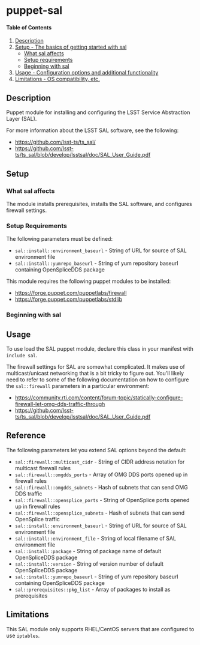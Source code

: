 
# puppet-sal

#### Table of Contents

1. [Description](#description)
2. [Setup - The basics of getting started with sal](#setup)
    * [What sal affects](#what-sal-affects)
    * [Setup requirements](#setup-requirements)
    * [Beginning with sal](#beginning-with-sal)
3. [Usage - Configuration options and additional functionality](#usage)
4. [Limitations - OS compatibility, etc.](#limitations)

## Description

Puppet module for installing and configuring the LSST Service Abstraction Layer (SAL).

For more information about the LSST SAL software, see the following:
* https://github.com/lsst-ts/ts_sal/
* https://github.com/lsst-ts/ts_sal/blob/develop/lsstsal/doc/SAL_User_Guide.pdf

## Setup

### What sal affects

The module installs prerequisites, installs the SAL software, and configures firewall settings.

### Setup Requirements

The following parameters must be defined:

  * `sal::install::environment_baseurl` - String of URL for source of SAL environment file
  * `sal::install::yumrepo_baseurl` - String of yum repository baseurl containing OpenSpliceDDS package

This module requires the following puppet modules to be installed:

  * https://forge.puppet.com/puppetlabs/firewall
  * https://forge.puppet.com/puppetlabs/stdlib

### Beginning with sal

## Usage

To use load the SAL puppet module, declare this class in your manifest with `include sal`.

The firewall settings for SAL are somewhat complicated. It makes use of multicast/unicast networking that is a bit tricky to figure out. You'll likely need to refer to some of the following documentation on how to configure the `sal::firewall` parameters in a particular environment:
* https://community.rti.com/content/forum-topic/statically-configure-firewall-let-omg-dds-traffic-through
* https://github.com/lsst-ts/ts_sal/blob/develop/lsstsal/doc/SAL_User_Guide.pdf

## Reference

The following parameters let you extend SAL options beyond the default:

  * `sal::firewall::multicast_cidr` - String of CIDR address notation for multicast firewall rules
  * `sal::firewall::omgdds_ports` - Array of OMG DDS ports opened up in firewall rules
  * `sal::firewall::omgdds_subnets` - Hash of subnets that can send OMG DDS traffic
  * `sal::firewall::opensplice_ports` - String of OpenSplice ports opened up in firewall rules
  * `sal::firewall::opensplice_subnets` - Hash of subnets that can send OpenSplice traffic
  * `sal::install::environment_baseurl` - String of URL for source of SAL environment file
  * `sal::install::environment_file` - String of local filename of SAL environment file
  * `sal::install::package` - String of package name of default OpenSpliceDDS package
  * `sal::install::version` - String of version number of default OpenSpliceDDS package
  * `sal::install::yumrepo_baseurl` - String of yum repository baseurl containing OpenSpliceDDS package
  * `sal::prerequisites::pkg_list` - Array of packages to install as prerequisites

## Limitations

This SAL module only supports RHEL/CentOS servers that are configured to use `iptables`.

